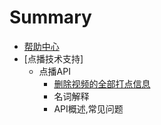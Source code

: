 # Summary

* [帮助中心](README.md)
* [点播技术支持]
	* 点播API
		* [删除视频的全部打点信息](deleteallframe.md)
		* 名词解释
		* API概述,常见问题


